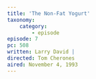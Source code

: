 ```yaml
---
title: 'The Non-Fat Yogurt'
taxonomy:
    category:
        - episode
episode: 7
pc: 508         
written: Larry David |
directed: Tom Cherones
aired: November 4, 1993
---
```

